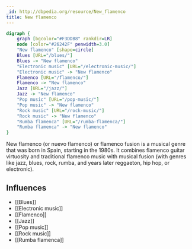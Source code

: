 ```yaml
---
_id: http://dbpedia.org/resource/New_flamenco
title: New flamenco
---
```


```dot
digraph {
	graph [bgcolor="#F3DDB8" rankdir=LR]
	node [color="#26242F" penwidth=3.0]
	"New flamenco" [shape=circle]
	Blues [URL="/blues/"]
	Blues -> "New flamenco"
	"Electronic music" [URL="/electronic-music/"]
	"Electronic music" -> "New flamenco"
	Flamenco [URL="/flamenco/"]
	Flamenco -> "New flamenco"
	Jazz [URL="/jazz/"]
	Jazz -> "New flamenco"
	"Pop music" [URL="/pop-music/"]
	"Pop music" -> "New flamenco"
	"Rock music" [URL="/rock-music/"]
	"Rock music" -> "New flamenco"
	"Rumba flamenca" [URL="/rumba-flamenca/"]
	"Rumba flamenca" -> "New flamenco"
}
```

New flamenco (or nuevo flamenco) or flamenco fusion is a musical genre that was born in Spain, starting in the 1980s. It combines flamenco guitar virtuosity and traditional flamenco music with musical fusion (with genres like jazz, blues, rock, rumba, and years later reggaeton, hip hop, or electronic).

## Influences
- [[Blues]]
- [[Electronic music]]
- [[Flamenco]]
- [[Jazz]]
- [[Pop music]]
- [[Rock music]]
- [[Rumba flamenca]]
